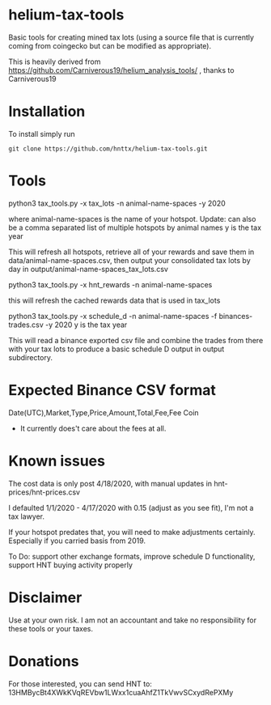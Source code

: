 # helium-tax-tools
Basic tools for creating mined tax lots (using a source file that is currently coming from coingecko but can be modified as appropriate).

This is heavily derived from https://github.com/Carniverous19/helium_analysis_tools/ , thanks to Carniverous19

# Installation
To install simply run

    git clone https://github.com/hnttx/helium-tax-tools.git


# Tools
python3 tax_tools.py -x tax_lots -n animal-name-spaces -y 2020

where animal-name-spaces is the name of your hotspot. Update: can also be a comma separated list of multiple hotspots by animal names
y is the tax year

This will refresh all hotspots, retrieve all of your rewards and save them in data/animal-name-spaces.csv, then output your consolidated tax lots by day in output/animal-name-spaces_tax_lots.csv


python3 tax_tools.py -x hnt_rewards -n animal-name-spaces

this will refresh the cached rewards data that is used in tax_lots


python3 tax_tools.py -x schedule_d -n animal-name-spaces -f binances-trades.csv -y 2020
y is the tax year

This will read a binance exported csv file and combine the trades from there with your tax lots to produce a basic schedule D output in output subdirectory.


# Expected Binance CSV format

Date(UTC),Market,Type,Price,Amount,Total,Fee,Fee Coin
* It currently does't care about the fees at all.



# Known issues
The cost data is only post 4/18/2020, with manual updates in hnt-prices/hnt-prices.csv

I defaulted 1/1/2020 - 4/17/2020 with 0.15 (adjust as you see fit), I'm not a tax lawyer. 

If your hotspot predates that, you will need to make adjustments certainly. Especially if you carried basis from 2019.

To Do: support other exchange formats, improve schedule D functionality, support HNT buying activity properly

# Disclaimer
Use at your own risk. I am not an accountant and take no responsibility for these tools or your taxes.

# Donations
For those interested, you can send HNT to: 13HMBycBt4XWkKVqREVbw1LWxx1cuaAhfZ1TkVwvSCxydRePXMy
